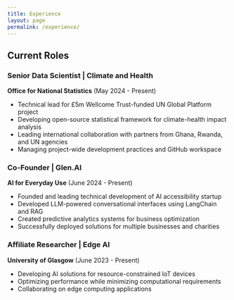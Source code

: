 ```yaml
---
title: Experience
layout: page
permalink: /experience/
---
```



## Current Roles

### Senior Data Scientist | Climate and Health
**Office for National Statistics** (May 2024 - Present)
- Technical lead for £5m Wellcome Trust-funded UN Global Platform project
- Developing open-source statistical framework for climate-health impact analysis
- Leading international collaboration with partners from Ghana, Rwanda, and UN agencies
- Managing project-wide development practices and GitHub workspace

### Co-Founder | Glen.AI
**AI for Everyday Use** (June 2024 - Present)
- Founded and leading technical development of AI accessibility startup
- Developed LLM-powered conversational interfaces using LangChain and RAG
- Created predictive analytics systems for business optimization
- Successfully deployed solutions for multiple businesses and charities

### Affiliate Researcher | Edge AI
**University of Glasgow** (June 2023 - Present)
- Developing AI solutions for resource-constrained IoT devices
- Optimizing performance while minimizing computational requirements
- Collaborating on edge computing applications

